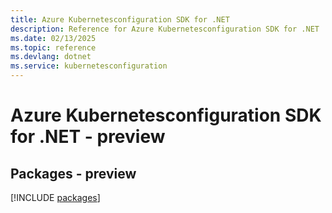 ```yaml
---
title: Azure Kubernetesconfiguration SDK for .NET
description: Reference for Azure Kubernetesconfiguration SDK for .NET
ms.date: 02/13/2025
ms.topic: reference
ms.devlang: dotnet
ms.service: kubernetesconfiguration
---
```

# Azure Kubernetesconfiguration SDK for .NET - preview
## Packages - preview
[!INCLUDE [packages](kubernetesconfiguration-index.md)]